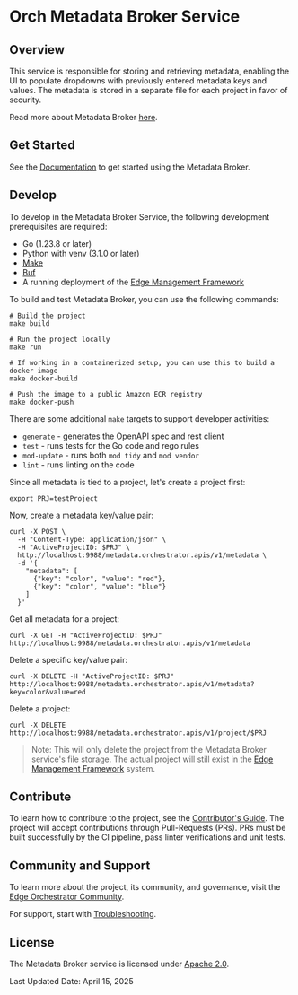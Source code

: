 # Orch Metadata Broker Service

## Overview

This service is responsible for storing and retrieving metadata, enabling the UI to populate dropdowns with previously entered metadata keys and values. The metadata is stored in a separate file for each project in favor of security.

Read more about Metadata Broker [here](https://github.com/open-edge-platform/orch-metadata-broker/blob/main/docs/metadata-broker.md).

## Get Started

See the [Documentation](https://docs.openedgeplatform.intel.com/edge-manage-docs/main/user_guide/get_started_guide/index.html) to get started using the Metadata Broker.

## Develop

To develop in the Metadata Broker Service, the following development prerequisites are required:

- Go (1.23.8 or later)
- Python with venv (3.1.0 or later)
- [Make](https://www.gnu.org/software/make)
- [Buf](https://github.com/bufbuild/buf)
- A running deployment of the [Edge Management Framework](https://github.com/open-edge-platform/edge-manageability-framework?tab=readme-ov-file)

To build and test Metadata Broker, you can use the following commands:
```shell
# Build the project
make build

# Run the project locally
make run

# If working in a containerized setup, you can use this to build a docker image
make docker-build

# Push the image to a public Amazon ECR registry
make docker-push
```

There are some additional `make` targets to support developer activities:

- `generate` - generates the OpenAPI spec and rest client
- `test` - runs tests for the Go code and rego rules
- `mod-update` - runs both `mod tidy` and `mod vendor`
- `lint` - runs linting on the code

Since all metadata is tied to a project, let's create a project first:

```shell
export PRJ=testProject
```

Now, create a metadata key/value pair:

```shell
curl -X POST \
  -H "Content-Type: application/json" \
  -H "ActiveProjectID: $PRJ" \
  http://localhost:9988/metadata.orchestrator.apis/v1/metadata \
  -d '{
    "metadata": [
      {"key": "color", "value": "red"},
      {"key": "color", "value": "blue"}
    ]
  }'
```

Get all metadata for a project:

```shell
curl -X GET -H "ActiveProjectID: $PRJ" http://localhost:9988/metadata.orchestrator.apis/v1/metadata
```

Delete a specific key/value pair:

```shell
curl -X DELETE -H "ActiveProjectID: $PRJ" http://localhost:9988/metadata.orchestrator.apis/v1/metadata?key=color&value=red
```

Delete a project:

```shell
curl -X DELETE http://localhost:9988/metadata.orchestrator.apis/v1/project/$PRJ
```
> Note: This will only delete the project from the Metadata Broker service's file storage. The actual project will still exist in the [Edge Management Framework](https://github.com/open-edge-platform/edge-manageability-framework?tab=readme-ov-file) system.

## Contribute

To learn how to contribute to the project, see the [Contributor's
Guide](https://docs.openedgeplatform.intel.com/edge-manage-docs/main/developer_guide/contributor_guide/index.html). The project will accept contributions through Pull-Requests (PRs). PRs must be built successfully by the CI pipeline, pass linter verifications and unit tests.

## Community and Support

To learn more about the project, its community, and governance, visit
the [Edge Orchestrator Community](https://github.com/open-edge-platform).

For support, start with [Troubleshooting](https://docs.openedgeplatform.intel.com/edge-manage-docs/main/developer_guide/troubleshooting/index.html).

## License

The Metadata Broker service is licensed under [Apache 2.0](https://www.apache.org/licenses/LICENSE-2.0).

Last Updated Date: April 15, 2025